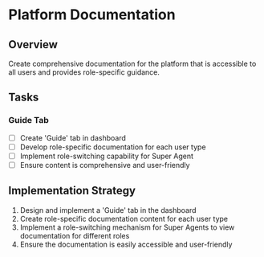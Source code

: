 # Platform Documentation

## Overview
Create comprehensive documentation for the platform that is accessible to all users and provides role-specific guidance.

## Tasks

### Guide Tab
- [ ] Create 'Guide' tab in dashboard
- [ ] Develop role-specific documentation for each user type
- [ ] Implement role-switching capability for Super Agent
- [ ] Ensure content is comprehensive and user-friendly

## Implementation Strategy

1. Design and implement a 'Guide' tab in the dashboard
2. Create role-specific documentation content for each user type
3. Implement a role-switching mechanism for Super Agents to view documentation for different roles
4. Ensure the documentation is easily accessible and user-friendly